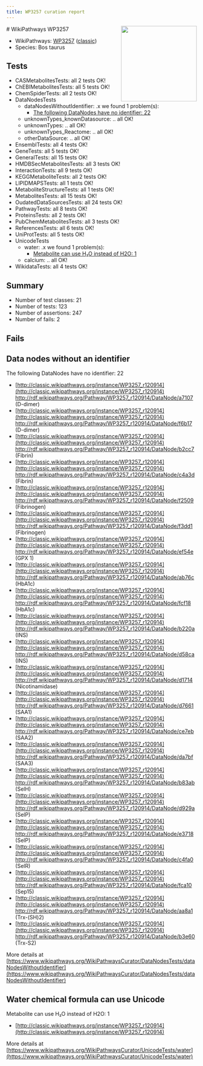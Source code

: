 ```yaml
---
title: WP3257 curation report
---
```


<img style="float: right; width: 200px" src="https://upload.wikimedia.org/wikipedia/commons/thumb/8/83/Wplogo_with_text_500.png/640px-Wplogo_with_text_500.png" />
# WikiPathways WP3257

* WikiPathways: [WP3257](https://wikipathways.org/pathways/WP3257) ([classic](https://classic.wikipathways.org/instance/WP3257))
* Species: Bos taurus
## Tests
* CASMetabolitesTests: all 2 tests OK!
* ChEBIMetabolitesTests: all 5 tests OK!
* ChemSpiderTests: all 2 tests OK!
* DataNodesTests
    * dataNodesWithoutIdentifier: .x we found 1 problem(s):
        * [The following DataNodes have no identifier: 22](#8792c4b1)
    * unknownTypes_knownDatasource: .. all OK!
    * unknownTypes: .. all OK!
    * unknownTypes_Reactome: .. all OK!
    * otherDataSource: .. all OK!
* EnsemblTests: all 4 tests OK!
* GeneTests: all 5 tests OK!
* GeneralTests: all 15 tests OK!
* HMDBSecMetabolitesTests: all 3 tests OK!
* InteractionTests: all 9 tests OK!
* KEGGMetaboliteTests: all 2 tests OK!
* LIPIDMAPSTests: all 1 tests OK!
* MetaboliteStructureTests: all 1 tests OK!
* MetabolitesTests: all 15 tests OK!
* OudatedDataSourcesTests: all 24 tests OK!
* PathwayTests: all 8 tests OK!
* ProteinsTests: all 2 tests OK!
* PubChemMetabolitesTests: all 3 tests OK!
* ReferencesTests: all 6 tests OK!
* UniProtTests: all 5 tests OK!
* UnicodeTests
    * water: .x we found 1 problem(s):
        * [Metabolite can use H₂O instead of H2O: 1](#a680b2d0)
    * calcium: .. all OK!
* WikidataTests: all 4 tests OK!


## Summary

* Number of test classes: 21
* Number of tests: 123
* Number of assertions: 247
* Number of fails: 2

## Fails

<a name="8792c4b1" />

## Data nodes without an identifier

The following DataNodes have no identifier: 22

* [http://classic.wikipathways.org/instance/WP3257_r120914](http://classic.wikipathways.org/instance/WP3257_r120914) http://rdf.wikipathways.org/Pathway/WP3257_r120914/DataNode/a7107 (D-dimer)
* [http://classic.wikipathways.org/instance/WP3257_r120914](http://classic.wikipathways.org/instance/WP3257_r120914) http://rdf.wikipathways.org/Pathway/WP3257_r120914/DataNode/f6b17 (D-dimer)
* [http://classic.wikipathways.org/instance/WP3257_r120914](http://classic.wikipathways.org/instance/WP3257_r120914) http://rdf.wikipathways.org/Pathway/WP3257_r120914/DataNode/b2cc7 (Fibrin)
* [http://classic.wikipathways.org/instance/WP3257_r120914](http://classic.wikipathways.org/instance/WP3257_r120914) http://rdf.wikipathways.org/Pathway/WP3257_r120914/DataNode/c4a3d (Fibrin)
* [http://classic.wikipathways.org/instance/WP3257_r120914](http://classic.wikipathways.org/instance/WP3257_r120914) http://rdf.wikipathways.org/Pathway/WP3257_r120914/DataNode/f2509 (Fibrinogen)
* [http://classic.wikipathways.org/instance/WP3257_r120914](http://classic.wikipathways.org/instance/WP3257_r120914) http://rdf.wikipathways.org/Pathway/WP3257_r120914/DataNode/f3dd1 (Fibrinogen)
* [http://classic.wikipathways.org/instance/WP3257_r120914](http://classic.wikipathways.org/instance/WP3257_r120914) http://rdf.wikipathways.org/Pathway/WP3257_r120914/DataNode/ef54e (GPX 1)
* [http://classic.wikipathways.org/instance/WP3257_r120914](http://classic.wikipathways.org/instance/WP3257_r120914) http://rdf.wikipathways.org/Pathway/WP3257_r120914/DataNode/ab76c (HbA1c)
* [http://classic.wikipathways.org/instance/WP3257_r120914](http://classic.wikipathways.org/instance/WP3257_r120914) http://rdf.wikipathways.org/Pathway/WP3257_r120914/DataNode/fcf18 (HbA1c)
* [http://classic.wikipathways.org/instance/WP3257_r120914](http://classic.wikipathways.org/instance/WP3257_r120914) http://rdf.wikipathways.org/Pathway/WP3257_r120914/DataNode/b220a (INS)
* [http://classic.wikipathways.org/instance/WP3257_r120914](http://classic.wikipathways.org/instance/WP3257_r120914) http://rdf.wikipathways.org/Pathway/WP3257_r120914/DataNode/d58ca (INS)
* [http://classic.wikipathways.org/instance/WP3257_r120914](http://classic.wikipathways.org/instance/WP3257_r120914) http://rdf.wikipathways.org/Pathway/WP3257_r120914/DataNode/d1714 (Nicotinamidase)
* [http://classic.wikipathways.org/instance/WP3257_r120914](http://classic.wikipathways.org/instance/WP3257_r120914) http://rdf.wikipathways.org/Pathway/WP3257_r120914/DataNode/d7661 (SAA1)
* [http://classic.wikipathways.org/instance/WP3257_r120914](http://classic.wikipathways.org/instance/WP3257_r120914) http://rdf.wikipathways.org/Pathway/WP3257_r120914/DataNode/ce7eb (SAA2)
* [http://classic.wikipathways.org/instance/WP3257_r120914](http://classic.wikipathways.org/instance/WP3257_r120914) http://rdf.wikipathways.org/Pathway/WP3257_r120914/DataNode/da7bf (SAA3)
* [http://classic.wikipathways.org/instance/WP3257_r120914](http://classic.wikipathways.org/instance/WP3257_r120914) http://rdf.wikipathways.org/Pathway/WP3257_r120914/DataNode/b83ab (SelH)
* [http://classic.wikipathways.org/instance/WP3257_r120914](http://classic.wikipathways.org/instance/WP3257_r120914) http://rdf.wikipathways.org/Pathway/WP3257_r120914/DataNode/d929a (SelP)
* [http://classic.wikipathways.org/instance/WP3257_r120914](http://classic.wikipathways.org/instance/WP3257_r120914) http://rdf.wikipathways.org/Pathway/WP3257_r120914/DataNode/e3718 (SelP)
* [http://classic.wikipathways.org/instance/WP3257_r120914](http://classic.wikipathways.org/instance/WP3257_r120914) http://rdf.wikipathways.org/Pathway/WP3257_r120914/DataNode/c4fa0 (SelR)
* [http://classic.wikipathways.org/instance/WP3257_r120914](http://classic.wikipathways.org/instance/WP3257_r120914) http://rdf.wikipathways.org/Pathway/WP3257_r120914/DataNode/fca10 (Sep15)
* [http://classic.wikipathways.org/instance/WP3257_r120914](http://classic.wikipathways.org/instance/WP3257_r120914) http://rdf.wikipathways.org/Pathway/WP3257_r120914/DataNode/aa8a1 (Trx-(SH)2)
* [http://classic.wikipathways.org/instance/WP3257_r120914](http://classic.wikipathways.org/instance/WP3257_r120914) http://rdf.wikipathways.org/Pathway/WP3257_r120914/DataNode/b3e60 (Trx-S2)


More details at [https://www.wikipathways.org/WikiPathwaysCurator/DataNodesTests/dataNodesWithoutIdentifier](https://www.wikipathways.org/WikiPathwaysCurator/DataNodesTests/dataNodesWithoutIdentifier)

<a name="a680b2d0" />

## Water chemical formula can use Unicode

Metabolite can use H₂O instead of H2O: 1

* [http://classic.wikipathways.org/instance/WP3257_r120914](http://classic.wikipathways.org/instance/WP3257_r120914)


More details at [https://www.wikipathways.org/WikiPathwaysCurator/UnicodeTests/water](https://www.wikipathways.org/WikiPathwaysCurator/UnicodeTests/water)

